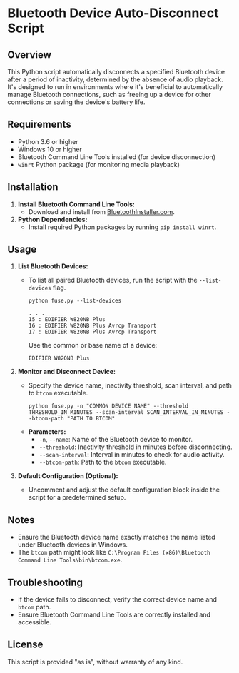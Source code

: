 # Bluetooth Device Auto-Disconnect Script

## Overview
This Python script automatically disconnects a specified Bluetooth device after a period of inactivity, determined by the absence of audio playback. It's designed to run in environments where it's beneficial to automatically manage Bluetooth connections, such as freeing up a device for other connections or saving the device's battery life.

## Requirements
- Python 3.6 or higher
- Windows 10 or higher
- Bluetooth Command Line Tools installed (for device disconnection)
- `winrt` Python package (for monitoring media playback)

## Installation
1. **Install Bluetooth Command Line Tools:**
   - Download and install from [BluetoothInstaller.com](https://bluetoothinstaller.com/bluetooth-command-line-tools/).
2. **Python Dependencies:**
   - Install required Python packages by running `pip install winrt`.

## Usage
1. **List Bluetooth Devices:**
   - To list all paired Bluetooth devices, run the script with the `--list-devices` flag.
     ```
     python fuse.py --list-devices
     ```
     ```output
     . . .
     15 : EDIFIER W820NB Plus
     16 : EDIFIER W820NB Plus Avrcp Transport
     17 : EDIFIER W820NB Plus Avrcp Transport
     ```
     Use the common or base name of a device:
     ```
     EDIFIER W820NB Plus
     ```

2. **Monitor and Disconnect Device:**
   - Specify the device name, inactivity threshold, scan interval, and path to `btcom` executable.
     ```
     python fuse.py -n "COMMON DEVICE NAME" --threshold THRESHOLD_IN_MINUTES --scan-interval SCAN_INTERVAL_IN_MINUTES --btcom-path "PATH TO BTCOM"
     ```
   - **Parameters:**
     - `-n`, `--name`: Name of the Bluetooth device to monitor.
     - `--threshold`: Inactivity threshold in minutes before disconnecting.
     - `--scan-interval`: Interval in minutes to check for audio activity.
     - `--btcom-path`: Path to the `btcom` executable.

3. **Default Configuration (Optional):**
   - Uncomment and adjust the default configuration block inside the script for a predetermined setup.

## Notes
- Ensure the Bluetooth device name exactly matches the name listed under Bluetooth devices in Windows.
- The `btcom` path might look like `C:\Program Files (x86)\Bluetooth Command Line Tools\bin\btcom.exe`.

## Troubleshooting
- If the device fails to disconnect, verify the correct device name and `btcom` path.
- Ensure Bluetooth Command Line Tools are correctly installed and accessible.

## License
This script is provided "as is", without warranty of any kind.
